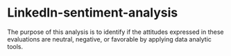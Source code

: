 # LinkedIn-sentiment-analysis
The purpose of this analysis is to identify if the attitudes expressed in these evaluations are neutral, negative, or favorable by applying data analytic tools.
